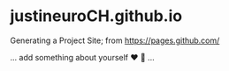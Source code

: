 # justineuroCH.github.io
Generating a Project Site; from https://pages.github.com/

... add something about yourself :heart: :angel: ... 

